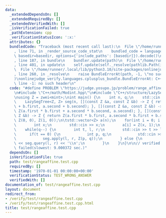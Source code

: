 ```yaml
---
data:
  _extendedDependsOn: []
  _extendedRequiredBy: []
  _extendedVerifiedWith: []
  _isVerificationFailed: true
  _pathExtension: cpp
  _verificationStatusIcon: ':x:'
  attributes: {}
  bundledCode: "Traceback (most recent call last):\n  File \"/home/runner/.local/lib/python3.10/site-packages/onlinejudge_verify/documentation/build.py\"\
    , line 71, in _render_source_code_stat\n    bundled_code = language.bundle(stat.path,\
    \ basedir=basedir, options={'include_paths': [basedir]}).decode()\n  File \"/home/runner/.local/lib/python3.10/site-packages/onlinejudge_verify/languages/cplusplus.py\"\
    , line 187, in bundle\n    bundler.update(path)\n  File \"/home/runner/.local/lib/python3.10/site-packages/onlinejudge_verify/languages/cplusplus_bundle.py\"\
    , line 401, in update\n    self.update(self._resolve(pathlib.Path(included), included_from=path))\n\
    \  File \"/home/runner/.local/lib/python3.10/site-packages/onlinejudge_verify/languages/cplusplus_bundle.py\"\
    , line 260, in _resolve\n    raise BundleErrorAt(path, -1, \"no such header\"\
    )\nonlinejudge_verify.languages.cplusplus_bundle.BundleErrorAt: C++/structure/LazySegmentTree.hpp:\
    \ line -1: no such header\n"
  code: "#define PROBLEM \"https://judge.yosupo.jp/problem/range_affine_range_sum\"\
    \n#include \"C++/math/Modint.hpp\"\n#include \"C++/structure/LazySegmentTree.hpp\"\
    \nusing Z = zwei<mint>;\nint main() {\n    int n, q;\n    std::cin >> n >> q;\n\
    \    LazySegTree<Z, Z> seg(n, [](const Z &a, const Z &b) -> Z { return Z(a.first\
    \ + b.first, a.second + b.second); }, [](const Z &a, const Z &b) -> Z { return\
    \ Z(a.first * b.first + a.second * b.second, a.second); }, [](const Z &a, const\
    \ Z &b) -> Z { return Z(a.first * b.first, a.second * b.first + b.second); },\
    \ Z(0, 0), Z(1, 0));\n\tstd::vector<Z> a(n);\n    for(int i = 0; i < n; ++i) {\n\
    \        int x;\n        std::cin >> x;\n        a[i] = Z(x, 1);\n    }\n    seg.build(a);\n\
    \    while(q--) {\n        int t, l, r;\n        std::cin >> t >> l >> r;\n  \
    \      if(t == 0) {\n            int p, q;\n            std::cin >> p >> q;\n\
    \            seg.apply(l, r, Z(p, q));\n        } else {\n            std::cout\
    \ << seg.query(l, r) << '\\n';\n        }\n    }\n}\n\n// verified but actually\
    \ failed(slowest: 9.000372 sec.)"
  dependsOn: []
  isVerificationFile: true
  path: test/rangeaffine.test.cpp
  requiredBy: []
  timestamp: '1970-01-01 00:00:00+00:00'
  verificationStatus: TEST_WRONG_ANSWER
  verifiedWith: []
documentation_of: test/rangeaffine.test.cpp
layout: document
redirect_from:
- /verify/test/rangeaffine.test.cpp
- /verify/test/rangeaffine.test.cpp.html
title: test/rangeaffine.test.cpp
---
```

